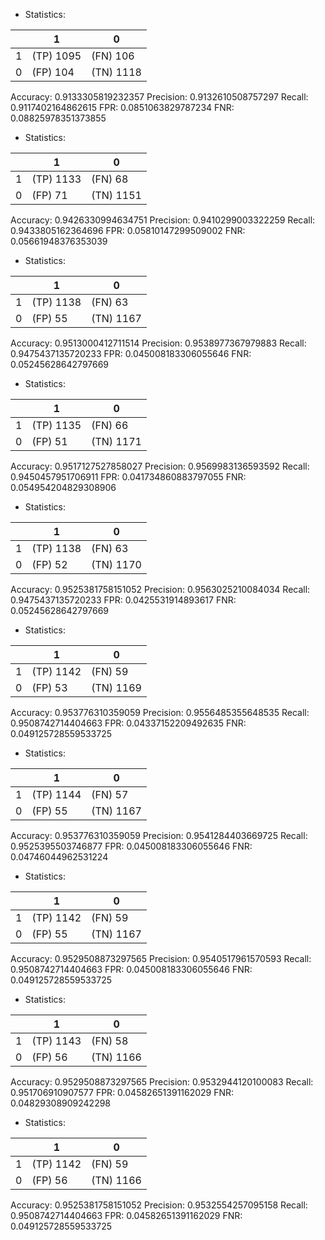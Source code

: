 * Statistics: 

|          |    1     |    0     |
|----------|----------|----------|
|    1     |(TP) 1095 | (FN) 106 |
|    0     | (FP) 104 |(TN) 1118 |
Accuracy: 0.9133305819232357
Precision: 0.9132610508757297
Recall: 0.9117402164862615
FPR: 0.0851063829787234
FNR: 0.08825978351373855
* Statistics: 

|          |    1     |    0     |
|----------|----------|----------|
|    1     |(TP) 1133 | (FN) 68  |
|    0     | (FP) 71  |(TN) 1151 |
Accuracy: 0.9426330994634751
Precision: 0.9410299003322259
Recall: 0.9433805162364696
FPR: 0.05810147299509002
FNR: 0.05661948376353039
* Statistics: 

|          |    1     |    0     |
|----------|----------|----------|
|    1     |(TP) 1138 | (FN) 63  |
|    0     | (FP) 55  |(TN) 1167 |
Accuracy: 0.9513000412711514
Precision: 0.9538977367979883
Recall: 0.9475437135720233
FPR: 0.045008183306055646
FNR: 0.05245628642797669
* Statistics: 

|          |    1     |    0     |
|----------|----------|----------|
|    1     |(TP) 1135 | (FN) 66  |
|    0     | (FP) 51  |(TN) 1171 |
Accuracy: 0.9517127527858027
Precision: 0.9569983136593592
Recall: 0.9450457951706911
FPR: 0.041734860883797055
FNR: 0.054954204829308906
* Statistics: 

|          |    1     |    0     |
|----------|----------|----------|
|    1     |(TP) 1138 | (FN) 63  |
|    0     | (FP) 52  |(TN) 1170 |
Accuracy: 0.9525381758151052
Precision: 0.9563025210084034
Recall: 0.9475437135720233
FPR: 0.0425531914893617
FNR: 0.05245628642797669
* Statistics: 

|          |    1     |    0     |
|----------|----------|----------|
|    1     |(TP) 1142 | (FN) 59  |
|    0     | (FP) 53  |(TN) 1169 |
Accuracy: 0.953776310359059
Precision: 0.9556485355648535
Recall: 0.9508742714404663
FPR: 0.04337152209492635
FNR: 0.049125728559533725
* Statistics: 

|          |    1     |    0     |
|----------|----------|----------|
|    1     |(TP) 1144 | (FN) 57  |
|    0     | (FP) 55  |(TN) 1167 |
Accuracy: 0.953776310359059
Precision: 0.9541284403669725
Recall: 0.9525395503746877
FPR: 0.045008183306055646
FNR: 0.04746044962531224
* Statistics: 

|          |    1     |    0     |
|----------|----------|----------|
|    1     |(TP) 1142 | (FN) 59  |
|    0     | (FP) 55  |(TN) 1167 |
Accuracy: 0.9529508873297565
Precision: 0.9540517961570593
Recall: 0.9508742714404663
FPR: 0.045008183306055646
FNR: 0.049125728559533725
* Statistics: 

|          |    1     |    0     |
|----------|----------|----------|
|    1     |(TP) 1143 | (FN) 58  |
|    0     | (FP) 56  |(TN) 1166 |
Accuracy: 0.9529508873297565
Precision: 0.9532944120100083
Recall: 0.951706910907577
FPR: 0.04582651391162029
FNR: 0.04829308909242298
* Statistics: 

|          |    1     |    0     |
|----------|----------|----------|
|    1     |(TP) 1142 | (FN) 59  |
|    0     | (FP) 56  |(TN) 1166 |
Accuracy: 0.9525381758151052
Precision: 0.9532554257095158
Recall: 0.9508742714404663
FPR: 0.04582651391162029
FNR: 0.049125728559533725